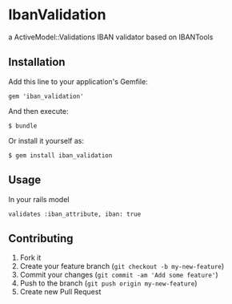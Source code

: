 # IbanValidation

a ActiveModel::Validations IBAN validator based on IBANTools

## Installation

Add this line to your application's Gemfile:

    gem 'iban_validation'

And then execute:

    $ bundle

Or install it yourself as:

    $ gem install iban_validation

## Usage

In your rails model

    validates :iban_attribute, iban: true

## Contributing

1. Fork it
2. Create your feature branch (`git checkout -b my-new-feature`)
3. Commit your changes (`git commit -am 'Add some feature'`)
4. Push to the branch (`git push origin my-new-feature`)
5. Create new Pull Request
